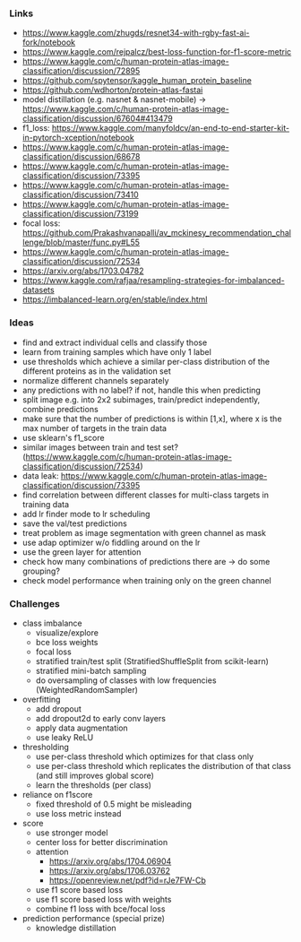 ### Links

* https://www.kaggle.com/zhugds/resnet34-with-rgby-fast-ai-fork/notebook
* https://www.kaggle.com/rejpalcz/best-loss-function-for-f1-score-metric
* https://www.kaggle.com/c/human-protein-atlas-image-classification/discussion/72895
* https://github.com/spytensor/kaggle_human_protein_baseline
* https://github.com/wdhorton/protein-atlas-fastai
* model distillation (e.g. nasnet & nasnet-mobile) -> https://www.kaggle.com/c/human-protein-atlas-image-classification/discussion/67604#413479
* f1_loss: https://www.kaggle.com/manyfoldcv/an-end-to-end-starter-kit-in-pytorch-xception/notebook
* https://www.kaggle.com/c/human-protein-atlas-image-classification/discussion/68678
* https://www.kaggle.com/c/human-protein-atlas-image-classification/discussion/73395
* https://www.kaggle.com/c/human-protein-atlas-image-classification/discussion/73410
* https://www.kaggle.com/c/human-protein-atlas-image-classification/discussion/73199
* focal loss: https://github.com/Prakashvanapalli/av_mckinesy_recommendation_challenge/blob/master/func.py#L55
* https://www.kaggle.com/c/human-protein-atlas-image-classification/discussion/72534
* https://arxiv.org/abs/1703.04782
* https://www.kaggle.com/rafjaa/resampling-strategies-for-imbalanced-datasets
* https://imbalanced-learn.org/en/stable/index.html


### Ideas

* find and extract individual cells and classify those
* learn from training samples which have only 1 label
* use thresholds which achieve a similar per-class distribution of the different proteins as in the validation set
* normalize different channels separately
* any predictions with no label? if not, handle this when predicting
* split image e.g. into 2x2 subimages, train/predict independently, combine predictions
* make sure that the number of predictions is within [1,x], where x is the max number of targets in the train data
* use sklearn's f1_score
* similar images between train and test set? (https://www.kaggle.com/c/human-protein-atlas-image-classification/discussion/72534)
* data leak: https://www.kaggle.com/c/human-protein-atlas-image-classification/discussion/73395
* find correlation between different classes for multi-class targets in training data
* add lr finder mode to lr scheduling
* save the val/test predictions
* treat problem as image segmentation with green channel as mask
* use adap optimizer w/o fiddling around on the lr
* use the green layer for attention
* check how many combinations of predictions there are -> do some grouping?
* check model performance when training only on the green channel


### Challenges

* class imbalance
  * visualize/explore
  * bce loss weights
  * focal loss
  * stratified train/test split (StratifiedShuffleSplit from scikit-learn)
  * stratified mini-batch sampling
  * do oversampling of classes with low frequencies (WeightedRandomSampler)
* overfitting
  * add dropout
  * add dropout2d to early conv layers
  * apply data augmentation
  * use leaky ReLU
* thresholding
  * use per-class threshold which optimizes for that class only
  * use per-class threshold which replicates the distribution of that class (and still improves global score)
  * learn the thresholds (per class)
* reliance on f1score
  * fixed threshold of 0.5 might be misleading
  * use loss metric instead
* score
  * use stronger model
  * center loss for better discrimination
  * attention
    * https://arxiv.org/abs/1704.06904
    * https://arxiv.org/abs/1706.03762
    * https://openreview.net/pdf?id=rJe7FW-Cb
  * use f1 score based loss
  * use f1 score based loss with weights
  * combine f1 loss with bce/focal loss
* prediction performance (special prize)
  * knowledge distillation
